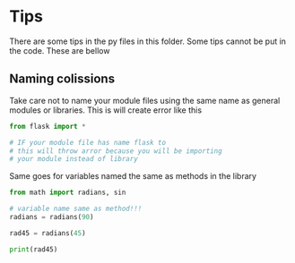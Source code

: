 # Tips

There are some tips in the py files in this folder. Some tips cannot be put in the code.
These are bellow

## Naming colissions

Take care not to name your module files using the same name as general modules or libraries. This is will create error like this

```python
from flask import *

# IF your module file has name flask to
# this will throw arror because you will be importing
# your module instead of library

```

Same goes for variables named the same as methods in the library

```python
from math import radians, sin

# variable name same as method!!!
radians = radians(90)

rad45 = radians(45)

print(rad45)
```
